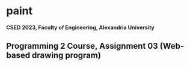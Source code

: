 # paint

**CSED 2023, Faculty of Engineering, Alexandria University**

Programming 2 Course, Assignment 03 (Web-based drawing program)
---

